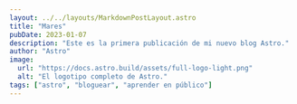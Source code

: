 ```yaml
---
layout: ../../layouts/MarkdownPostLayout.astro
title: "Mares"
pubDate: 2023-01-07
description: "Este es la primera publicación de mi nuevo blog Astro."
author: "Astro"
image:
  url: "https://docs.astro.build/assets/full-logo-light.png"
  alt: "El logotipo completo de Astro."
tags: ["astro", "bloguear", "aprender en público"]
---
```

